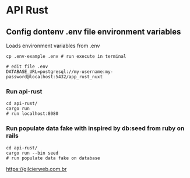 # API Rust

## Config dontenv .env file environment variables
Loads environment variables from .env

```shell
cp .env-example .env # run execute in terminal

# edit file .env
DATABASE_URL=postgresql://my-username:my-password@localhost:5432/app_rust_nuxt

```

### Run api-rust

```shell
cd api-rust/
cargo run
# run localhost:8080

```

### Run populate data fake with inspired by db:seed from ruby on rails

```shell
cd api-rust/
cargo run --bin seed
# run populate data fake on database

```


https://gilcierweb.com.br